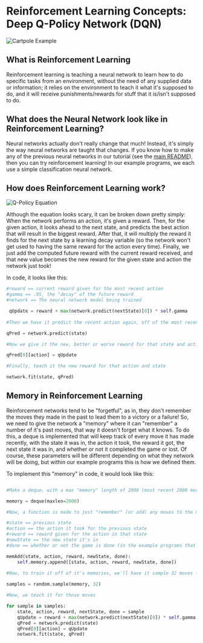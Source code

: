 # Reinforcement Learning Concepts: Deep Q-Policy Network (DQN)

![Cartpole Example](https://cdn-images-1.medium.com/max/1600/1*oMSg2_mKguAGKy1C64UFlw.gif)


## What is Reinforcement Learning

Reinforcement learning is teaching a neural network to learn how to do specific tasks from an environment, without the need of any supplied data or information; it relies on the environment to teach it what it's supposed to do, and it will receive punishments/rewards for stuff that it is/isn't supposed to do. 


## What does the Neural Network look like in Reinforcement Learning?

Neural networks actually don't really change that much! Instead, it's simply the way neural networks are taught that changes. If you know how to make any of the previous neural networks in our tutorial (see the [main README](https://github.com/pdemange/Machine-Learning-Research)), then you can try reinforcement learning! In our example programs, we each use a simple classification neural network. 


## How does Reinforcement Learning work? 

![Q-Policy Equation](https://cdn-images-1.medium.com/max/800/1*IyrdggWA1wsce4nBA6u2VA.png)

Although the equation looks scary, it can be broken down pretty simply: When the network performs an action, it's given a reward. Then, for the given action, it looks ahead to the next state, and predicts the best action that will result in the biggest reward. After that, it will multiply the reward it finds for the next state by a learning decay variable (so the network won't get used to having the same reward for the action every time). Finally, we just add the computed future reward with the current reward received, and that new value becomes the new reward for the given state and action the network just took!

In code, it looks like this: 

```Python
#reward == current reward given for the most recent action
#gamma == .95, the "decay" of the future reward
#network == The neural network model being trained 

 qUpdate = reward + max(network.predict(nextState)[0]) * self.gamma
 
#Then we have it predict the recent action again, off of the most recent state:

qPred = network.predict(state)

#Now we give it the new, better or worse reward for that state and action

qPred[0][action] = qUpdate

#Finally, teach it the new reward for that action and state

network.fit(state, qPred)
```

## Memory in Reinforcement Learning

Reinforcement networks tend to be "forgetful", as in, they don't remember the moves they made in the past to lead them to a victory or a failure! So, we need to give the network a "memory" where it can "remember" a number of it's past moves, that way it doesn't forget what it knows. To do this, a deque is implemented that will keep track of every move it has made recently, with the state it was in, the action it took, the reward it got, the next state it was in, and whether or not it completed the game or lost. Of course, these parameters will be different depending on what they network will be doing, but within our example programs this is how we defined them. 

To implement this "memory" in code, it would look like this:

```Python

#Make a deque, with a max "memory" length of 2000 (most recent 2000 moves)

memory = deque(maxlen=2000)

#Now, a function is made to just "remember" (or add) any moves to the memory deque

#state == previous state
#action == the action it took for the previous state
#reward == reward given for the action in that state
#newState == the new state it's in
#done == whether or not the game is done (in the example programs that we made, it loses if this is the case)

memAdd(state, action, reward, newState, done):
    self.memory.append([state, action, reward, newState, done])
    
#Now, to train it off of it's memories, we'll have it sample 32 moves from the memory.

samples = random.sample(memory, 32)

#Now, we teach it for those moves

for sample in samples: 
    state, action, reward, nextState, done = sample
    qUpdate = reward + max(network.predict(nextState)[0]) * self.gamma
    qPred = network.predict(state)
    qPred[0][action] = qUpdate
    network.fit(state, qPred)
    
```


